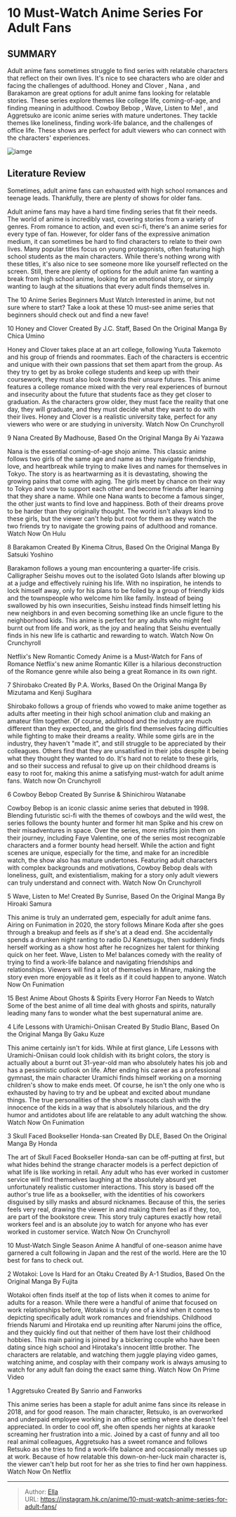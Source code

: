 # 10 Must-Watch Anime Series For Adult Fans


## SUMMARY 


 Adult anime fans sometimes struggle to find series with relatable characters that reflect on their own lives. It&#39;s nice to see characters who are older and facing the challenges of adulthood. 
Honey and Clover
, 
Nana
, and 
Barakamon
 are great options for adult anime fans looking for relatable stories. These series explore themes like college life, coming-of-age, and finding meaning in adulthood. 
Cowboy Bebop
, 
Wave, Listen to Me!
, and 
Aggretsuko
 are iconic anime series with mature undertones. They tackle themes like loneliness, finding work-life balance, and the challenges of office life. These shows are perfect for adult viewers who can connect with the characters&#39; experiences. 

![iamge](https://static1.srcdn.com/wordpress/wp-content/uploads/2023/11/best-adult-anime-aggretsuko-cowboy-bebop-skull-face-bookseller.jpg)

## Literature Review

Sometimes, adult anime fans can exhausted with high school romances and teenage leads. Thankfully, there are plenty of shows for older fans.




Adult anime fans may have a hard time finding series that fit their needs. The world of anime is incredibly vast, covering stories from a variety of genres. From romance to action, and even sci-fi, there&#39;s an anime series for every type of fan. However, for older fans of the expressive animation medium, it can sometimes be hard to find characters to relate to their own lives.
Many popular titles focus on young protagonists, often featuring high school students as the main characters. While there&#39;s nothing wrong with these titles, it&#39;s also nice to see someone more like yourself reflected on the screen. Still, there are plenty of options for the adult anime fan wanting a break from high school anime, looking for an emotional story, or simply wanting to laugh at the situations that every adult finds themselves in.
            
 
 The 10 Anime Series Beginners Must Watch 
Interested in anime, but not sure where to start? Take a look at these 10 must-see anime series that beginners should check out and find a new fave!












 








 10  Honey and Clover 
Created By J.C. Staff, Based On the Original Manga By Chica Umino
        

Honey and Clover takes place at an art college, following Yuuta Takemoto and his group of friends and roommates. Each of the characters is eccentric and unique with their own passions that set them apart from the group. As they try to get by as broke college students and keep up with their coursework, they must also look towards their unsure futures.
This anime features a college romance mixed with the very real experiences of burnout and insecurity about the future that students face as they get closer to graduation. As the characters grow older, they must face the reality that one day, they will graduate, and they must decide what they want to do with their lives. Honey and Clover is a realistic university take, perfect for any viewers who were or are studying in university.
Watch Now On Crunchyroll





 9  Nana 
Created By Madhouse, Based On the Original Manga By Ai Yazawa
        

Nana is the essential coming-of-age shojo anime. This classic anime follows two girls of the same age and name as they navigate friendship, love, and heartbreak while trying to make lives and names for themselves in Tokyo. The story is as heartwarming as it is devastating, showing the growing pains that come with aging. The girls meet by chance on their way to Tokyo and vow to support each other and become friends after learning that they share a name.
While one Nana wants to become a famous singer, the other just wants to find love and happiness. Both of their dreams prove to be harder than they originally thought. The world isn&#39;t always kind to these girls, but the viewer can&#39;t help but root for them as they watch the two friends try to navigate the growing pains of adulthood and romance.
Watch Now On Hulu





 8  Barakamon 
Created By Kinema Citrus, Based On the Original Manga By Satsuki Yoshino
        

Barakamon follows a young man encountering a quarter-life crisis. Calligrapher Seishu moves out to the isolated Goto Islands after blowing up at a judge and effectively ruining his life. With no inspiration, he intends to lock himself away, only for his plans to be foiled by a group of friendly kids and the townspeople who welcome him like family.
Instead of being swallowed by his own insecurities, Seishu instead finds himself letting his new neighbors in and even becoming something like an uncle figure to the neighborhood kids. This anime is perfect for any adults who might feel burnt out from life and work, as the joy and healing that Seishu eventually finds in his new life is cathartic and rewarding to watch.
Watch Now On Crunchyroll
            
 
 Netflix&#39;s New Romantic Comedy Anime is a Must-Watch for Fans of Romance 
Netflix&#39;s new anime Romantic Killer is a hilarious deconstruction of the Romance genre while also being a great Romance in its own right.








 7  Shirobako 
Created By P.A. Works, Based On the Original Manga By Mizutama and Kenji Sugihara
        

Shirobako follows a group of friends who vowed to make anime together as adults after meeting in their high school animation club and making an amateur film together. Of course, adulthood and the industry are much different than they expected, and the girls find themselves facing difficulties while fighting to make their dreams a reality.
While some girls are in the industry, they haven&#39;t &#34;made it&#34;, and still struggle to be appreciated by their colleagues. Others find that they are unsatisfied in their jobs despite it being what they thought they wanted to do. It&#39;s hard not to relate to these girls, and so their success and refusal to give up on their childhood dreams is easy to root for, making this anime a satisfying must-watch for adult anime fans.
Watch now On Crunchyroll





 6  Cowboy Bebop 
Created By Sunrise &amp; Shinichirou Watanabe
        

Cowboy Bebop is an iconic classic anime series that debuted in 1998. Blending futuristic sci-fi with the themes of cowboys and the wild west, the series follows the bounty hunter and former hit man Spike and his crew on their misadventures in space. Over the series, more misfits join them on their journey, including Faye Valentine, one of the series most recognizable characters and a former bounty head herself.
While the action and fight scenes are unique, especially for the time, and make for an incredible watch, the show also has mature undertones. Featuring adult characters with complex backgrounds and motivations, Cowboy Bebop deals with loneliness, guilt, and existentialism, making for a story only adult viewers can truly understand and connect with.
Watch Now On Crunchyroll





 5  Wave, Listen to Me! 
Created By Sunrise, Based On the Original Manga By Hiroaki Samura
        

This anime is truly an underrated gem, especially for adult anime fans. Airing on Funimation in 2020, the story follows Minare Koda after she goes through a breakup and feels as if she&#39;s at a dead end. She accidentally spends a drunken night ranting to radio DJ Kanetsugu, then suddenly finds herself working as a show host after he recognizes her talent for thinking quick on her feet. Wave, Listen to Me! balances comedy with the reality of trying to find a work-life balance and navigating friendships and relationships. Viewers will find a lot of themselves in Minare, making the story even more enjoyable as it feels as if it could happen to anyone.
Watch Now On Funimation
            
 
 15 Best Anime About Ghosts &amp; Spirits Every Horror Fan Needs to Watch 
Some of the best anime of all time deal with ghosts and spirits, naturally leading many fans to wonder what the best supernatural anime are.








 4  Life Lessons with Uramichi-Oniisan 
Created By Studio Blanc, Based On the Original Manga By Gaku Kuze
        

This anime certainly isn&#39;t for kids. While at first glance, Life Lessons with Uramichi-Oniisan could look childish with its bright colors, the story is actually about a burnt out 31-year-old man who absolutely hates his job and has a pessimistic outlook on life. After ending his career as a professional gymnast, the main character Uramichi finds himself working on a morning children&#39;s show to make ends meet.
Of course, he isn&#39;t the only one who is exhausted by having to try and be upbeat and excited about mundane things. The true personalities of the show&#39;s mascots clash with the innocence of the kids in a way that is absolutely hilarious, and the dry humor and antidotes about life are relatable to any adult watching the show.
Watch Now On Funimation





 3  Skull Faced Bookseller Honda-san 
Created By DLE, Based On the Original Manga By Honda
        

The art of Skull Faced Bookseller Honda-san can be off-putting at first, but what hides behind the strange character models is a perfect depiction of what life is like working in retail. Any adult who has ever worked in customer service will find themselves laughing at the absolutely absurd yet unfortunately realistic customer interactions.
This story is based off the author&#39;s true life as a bookseller, with the identities of his coworkers disguised by silly masks and absurd nicknames. Because of this, the series feels very real, drawing the viewer in and making them feel as if they, too, are part of the bookstore crew. This story truly captures exactly how retail workers feel and is an absolute joy to watch for anyone who has ever worked in customer service.
Watch Now On Crunchyroll
            
 
 10 Must-Watch Single Season Anime 
A handful of one-season anime have garnered a cult following in Japan and the rest of the world. Here are the 10 best for fans to check out.








 2  Wotakoi: Love Is Hard for an Otaku 
Created By A-1 Studios, Based On the Original Manga By Fujita
        

Wotakoi often finds itself at the top of lists when it comes to anime for adults for a reason. While there were a handful of anime that focused on work relationships before, Wotakoi is truly one of a kind when it comes to depicting specifically adult work romances and friendships. Childhood friends Narumi and Hirotaka end up reuniting after Narumi joins the office, and they quickly find out that neither of them have lost their childhood hobbies. This main pairing is joined by a bickering couple who have been dating since high school and Hirotaka&#39;s innocent little brother. The characters are relatable, and watching them juggle playing video games, watching anime, and cosplay with their company work is always amusing to watch for any adult fan doing the exact same thing.
Watch Now On Prime Video





 1  Aggretsuko 
Created By Sanrio and Fanworks
        

This anime series has been a staple for adult anime fans since its release in 2018, and for good reason. The main character, Retsuko, is an overworked and underpaid employee working in an office setting where she doesn&#39;t feel appreciated. In order to cool off, she often spends her nights at karaoke screaming her frustration into a mic. Joined by a cast of funny and all too real animal colleagues, Aggretsuko has a sweet romance and follows Retsuko as she tries to find a work-life balance and occasionally messes up at work. Because of how relatable this down-on-her-luck main character is, the viewer can&#39;t help but root for her as she tries to find her own happiness.
Watch Now On Netflix

---

> Author: [Ella](https://instagram.hk.cn/)  
> URL: https://instagram.hk.cn/anime/10-must-watch-anime-series-for-adult-fans/  


